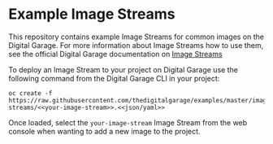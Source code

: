 # Example Image Streams

This repository contains example Image Streams for common images on the Digital Garage. For more information about Image Streams 
how to use them, see the official Digital Garage documentation on [Image Streams](http://docs.thedigitalgarage.io/architecture/core_concepts/builds_and_image_streams.html#image-streams)

To deploy an Image Stream to your project on Digital Garage use the following command from the Digital Garage CLI in your project:

```
oc create -f https://raw.githubusercontent.com/thedigitalgarage/examples/master/image-streams/<<your-image-stream>>.<<json/yaml>>
```

Once loaded, select the ``your-image-stream`` Image Stream from the web console when wanting to add a new image to the project.
